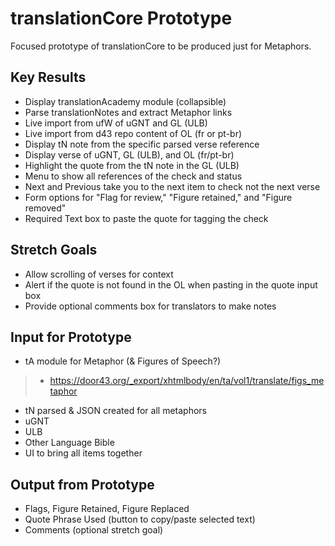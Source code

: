 translationCore Prototype
=====
Focused prototype of translationCore to be produced just for Metaphors.

Key Results
-----
- Display translationAcademy module (collapsible)
- Parse translationNotes and extract Metaphor links
- Live import from ufW of uGNT and GL (ULB)
- Live import from d43 repo content of OL (fr or pt-br)
- Display tN note from the specific parsed verse reference
- Display verse of uGNT, GL (ULB), and OL (fr/pt-br)
- Highlight the quote from the tN note in the GL (ULB)
- Menu to show all references of the check and status
- Next and Previous take you to the next item to check not the next verse
- Form options for "Flag for review," "Figure retained," and "Figure removed"
- Required Text box to paste the quote for tagging the check

Stretch Goals
-----
- Allow scrolling of verses for context
- Alert if the quote is not found in the OL when pasting in the quote input box
- Provide optional comments box for translators to make notes

Input for Prototype
-----
- tA module for Metaphor (& Figures of Speech?)
> - https://door43.org/_export/xhtmlbody/en/ta/vol1/translate/figs_metaphor
- tN parsed & JSON created for all metaphors
- uGNT
- ULB
- Other Language Bible
- UI to bring all items together

Output from Prototype
-----
- Flags, Figure Retained, Figure Replaced
- Quote Phrase Used (button to copy/paste selected text)
- Comments (optional stretch goal)

